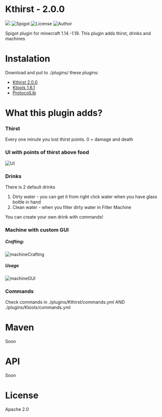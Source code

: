 # Kthirst - 2.0.0
[![](https://jitpack.io/v/KPGTB/Kthirst.svg)](https://jitpack.io/#KPGTB/Kthirst)
![Spigot](https://img.shields.io/badge/Spigot-1.14--1.19-yellow)
![License](https://img.shields.io/badge/License-Apache%202.0-orange)
![Author](https://img.shields.io/badge/Author-KPG--TB-green)

Spigot plugin for minecraft 1.14.-1.19. This plugin adds thirst, drinks and machines

# Instalation

Download and put to ./plugins/ these plugins:
- [Kthirst 2.0.0](https://github.com/KPGTB/KKthirst/releases)
- [Ktools 1.6.1](https://github.com/KPGTB/Ktools/releases/tag/1.5.3)
- [ProtocolLib](https://www.spigotmc.org/resources/protocollib.1997/)

# What this plugin adds?

### Thirst

Every one minute you lost thirst points. 0 = damage and death

### UI with points of thirst above food

![UI](https://i.imgur.com/SR2P4zs.png)

### Drinks

There is 2 default drinks
1. Dirty water - you can get it from right click water when you have glass bottle in hand
2. Clean water - when you filter dirty water in Filter Machine

You can create your own drink with commands!

### Machine with custom GUI

##### Crafting:
![machineCrafting](https://i.imgur.com/r2MzZ4C.png)

##### Usage

![machineGUI](https://i.imgur.com/mbc01Yh.png)

### Commands

Check commands in ./plugins/Kthirst/commands.yml
AND
./plugins/Ktools/commands.yml

# Maven

Soon

# API

Soon

# License

Apache 2.0






